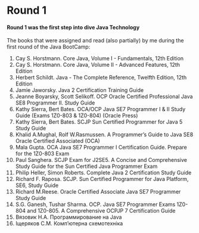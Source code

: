 # Round 1
#### Round 1 was the first step into dive Java Technology

The books that were assigned and read (also partially) by me during the first round of the Java BootCamp:

1. Cay S. Horstmann. Core Java, Volume I - Fundamentals, 12th Edition
2. Cay S. Horstmann. Core Java, Volume II - Advanced Features, 12th Edition
3. Herbert Schildt. Java - The Complete Reference, Twelfth Edition, 12th Edition
4. Jamie Jaworsky. Java 2 Certification Training Guide
5. Jeanne Boyarsky, Scott Selikoff. OCP Oracle Certified Professional Java SE8 Programmer II. Study Guide
6. Kathy Sierra, Bert Bates. OCA/OCP Java SE7 Programmer I & II Study Guide (Exams 1Z0-803 & 1Z0-804) (Oracle Press)
7. Kathy Sierra, Bert Bates. SCJP Sun Certified Programmer for Java 5 Study Guide
8. Khalid A.Mughal, Rolf W.Rasmussen. A Programmer’s Guide to Java SE8 Oracle Certified Associated (OCA)
9. Mala Gupta. OCA Java SE7 Programmer I Certification Guide. Prepare for the 1Z0-803 Exam
10. Paul Sanghera. SCJP Exam for J2SE5. A Concise and Comprehensive Study Guide for the Sun Certified Java Programmer Exam
11. Philip Heller, Simon Roberts. Complete Java 2 Certification Study Guide
12. Richard F. Raposa. SCJP. Sun Certified Programmer for Java Platform, SE6, Study Guide
13. Richard M.Reese. Oracle Certified Associate Java SE7 Programmer Study Guide
14. S.G. Ganesh, Tushar Sharma. OCP. Java SE7 Programmer Exams 1Z0-804 and 1Z0-805. A Comprehensive OCPJP 7 Certification Guide
15. Вязовик Н.А. Программирование на Java
16. Іщеряков С.М. Комп’ютерна схемотехніка
